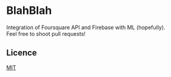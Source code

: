 # BlahBlah
Integration of Foursquare API and Firebase with ML (hopefully).  
Feel free to shoot pull requests!  

## Licence
[MIT](https://github.com/tcnksm/tool/blob/master/LICENCE)
